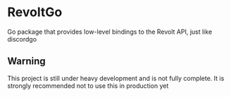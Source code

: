 # RevoltGo
Go package that provides low-level bindings to the Revolt API, just like discordgo

## Warning
This project is still under heavy development and is not fully complete. It is strongly recommended not to use this in production yet
